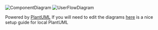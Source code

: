 
![ComponentDiagram](https://github.com/user-attachments/assets/f2930641-9c1d-4806-a8de-750a380e69bb)
![UserFlowDiagram](https://github.com/user-attachments/assets/5ced93ba-e3b8-4f32-b143-800a99e42768)


Powered by [PlantUML](https://www.plantuml.com/plantuml)
If you will need to edit the diagrams [here](https://medium.com/@sadaf.cuagain/configuring-and-running-plantuml-with-vs-code-8f2f6e64bb8d) is a nice setup guide for local PlantUML
<!-- ![alternative text](http://www.plantuml.com/plantuml/proxy?cache=no&src=https://raw.githubusercontent.com/hakanbugraerentug/Stake-Shift/refs/heads/Diagrams/resources/Diagrams/ComponentDiagram.puml)
![alternative text](http://www.plantuml.com/plantuml/proxy?cache=no&src=https://raw.githubusercontent.com/hakanbugraerentug/Stake-Shift/refs/heads/Diagrams/resources/Diagrams/UseCaseDiagram.puml) -->
